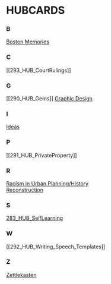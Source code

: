 # HUBCARDS

### B
[Boston Memories](213_HUB_BostonMemories.md)  

### C
[[293_HUB_CourtRulings]]

### G
[[290_HUB_Gems]]
[Graphic Design](197_HUB__Graphic_Design_and_Data_Analysis.md)    

### I
[Ideas](196_HUB___Good_Ideas.md)   

### P
[[291_HUB_PrivateProperty]]
  
### R
[Racism in Urban Planning/History](234_HUB_RacisminUrbanPlanning.md)  
[Reconstruction](0_Reconstruction.md)

### S
[283_HUB_SelfLearning](283_HUB_SelfLearning.md)

### W
[[292_HUB_Writing_Speech_Templates]]

### Z 
[Zettlekasten](214_ZettlekastenMethod.md)   

